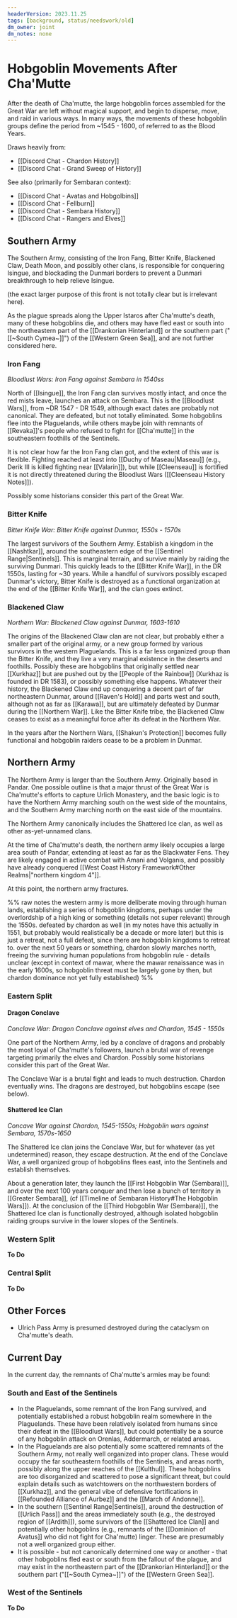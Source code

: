 ```yaml
---
headerVersion: 2023.11.25
tags: [background, status/needswork/old]
dm_owner: joint
dm_notes: none
---
```

# Hobgoblin Movements After Cha'Mutte

After the death of Cha'mutte, the large hobgoblin forces assembled for the Great War are left without magical support, and begin to disperse, move, and raid in various ways. In many ways, the movements of these hobgoblin groups define the period from ~1545 - 1600, of referred to as the Blood Years. 

Draws heavily from:
- [[Discord Chat - Chardon History]]
- [[Discord Chat - Grand Sweep of History]]

See also (primarily for Sembaran context):
- [[Discord Chat - Avatas and Hobgolbins]]
- [[Discord Chat - Fellburn]]
- [[Discord Chat - Sembara History]]
- [[Discord Chat - Rangers and Elves]]
## Southern Army

The Southern Army, consisting of the Iron Fang, Bitter Knife, Blackened Claw, Death Moon, and possibly other clans, is responsible for conquering Isingue, and blockading the Dunmari borders to prevent a Dunmari breakthrough to help relieve Isingue. 

(the exact larger purpose of this front is not totally clear but is irrelevant here). 

As the plague spreads along the Upper Istaros after Cha'mutte's death, many of these hobgoblins die, and others may have fled east or south into the northeastern part of the [[Drankorian Hinterland]] or the southern part ("[[~South Cymea~]]") of the [[Western Green Sea]], and are not further considered here. 

### Iron Fang

*Bloodlust Wars: Iron Fang against Sembara in 1540ss*

North of [[Isingue]], the Iron Fang clan survives mostly intact, and once the red mists leave, launches an attack on Sembara. This is the [[Bloodlust Wars]], from ~DR 1547 - DR 1549, although exact dates are probably not canonical. They are defeated, but not totally eliminated. Some hobgoblins flee into the Plaguelands, while others maybe join with remnants of [[Revaka]]'s people who refused to fight for [[Cha'mutte]] in the southeastern foothills of the Sentinels. 

It is not clear how far the Iron Fang clan got, and the extent of this war is flexible. Fighting reached at least into [[Duchy of Maseau|Maseau]] (e.g., Derik III is killed fighting near [[Valarin]]), but while [[Cleenseau]] is fortified it is not directly threatened during the Bloodlust Wars ([[Cleenseau History Notes]]). 

Possibly some historians consider this part of the Great War. 

### Bitter Knife

*Bitter Knife War: Bitter Knife against Dunmar, 1550s - 1570s*

The largest survivors of the Southern Army. Establish a kingdom in the [[Nashtkar]], around the southeastern edge of the [[Sentinel Range|Sentinels]]. This is marginal terrain, and survive mainly by raiding the surviving Dunmari. This quickly leads to the [[Bitter Knife War]], in the DR 1550s, lasting for ~30 years. While a handful of survivors possibly escaped Dunmar's victory, Bitter Knife is destroyed as a functional organization at the end of the [[Bitter Knife War]], and the clan goes extinct.

### Blackened Claw

*Northern War: Blackened Claw against Dunmar, 1603-1610*

The origins of the Blackened Claw clan are not clear, but probably either a smaller part of the original army, or a new group formed by various survivors in the western Plaguelands. This is a far less organized group than the Bitter Knife, and they live a very marginal existence in the deserts and foothills. Possibly these are hobgoblins that originally settled near [[Xurkhaz]] but are pushed out by the [[People of the Rainbow]] (Xurkhaz is founded in DR 1583), or possibly something else happens. Whatever their history, the Blackened Claw end up conquering a decent part of far northeastern Dunmar, around [[Raven's Hold]] and parts west and south, although not as far as [[Karawa]], but are ultimately defeated by Dunmar during the [[Northern War]]. Like the Bitter Knife tribe, the Blackened Claw ceases to exist as a meaningful force after its defeat in the Northern War. 

In the years after the Northern Wars, [[Shakun's Protection]] becomes fully functional and hobgoblin raiders cease to be a problem in Dunmar. 

## Northern Army

The Northern Army is larger than the Southern Army. Originally based in Pandar. One possible outline is that a major thrust of the Great War is Cha'mutte's efforts to capture Urlich Monastery, and the basic logic is to have the Northern Army marching south on the west side of the mountains, and the Southern Army marching north on the east side of the mountains. 

The Northern Army canonically includes the Shattered Ice clan, as well as other as-yet-unnamed clans. 

At the time of Cha'mutte's death, the northern army likely occupies a large area south of Pandar, extending at least as far as the Blackwater Fens. They are likely engaged in active combat with Amani and Volganis, and possibly have already conquered [[West Coast History Framework#Other Realms|"northern kingdom 4"]]. 

At this point, the northern army fractures. 

%% raw notes
the western army is more deliberate moving through human lands, establishing a series of hobgoblin kingdoms, perhaps under the overlordship of a high king or something (details not super relevant) through the 1550s. defeated by chardon as well (in my notes have this actually in 1551, but probably would realistically be a decade or more later) but this is just a retreat, not a full defeat, since there are hobgoblin kingdoms to retreat to. over the next 50 years or something, chardon slowly marches north, freeing the surviving human populations from hobgoblin rule - details unclear    (except in context of mawar, where the mawar renaissance was in the early 1600s, so hobgoblin threat must be largely gone by then, but chardon dominance not yet fully established)
%%

### Eastern Split
#### Dragon Conclave

*Conclave War: Dragon Conclave against elves and Chardon, 1545 - 1550s*

One part of the Northern Army, led by a conclave of dragons and probably the most loyal of Cha'mutte's followers, launch a brutal war of revenge targeting primarily the elves and Chardon. Possibly some historians consider this part of the Great War. 

The Conclave War is a brutal fight and leads to much destruction. Chardon eventually wins. The dragons are destroyed, but hobgoblins escape (see below). 

#### Shattered Ice Clan

*Concave War against Chardon, 1545-1550s; Hobgoblin wars against Sembara, 1570s-1650*

The Shattered Ice clan joins the Conclave War, but for whatever (as yet undetermined) reason, they escape destruction. At the end of the Conclave War, a well organized group of hobgoblins flees east, into the Sentinels and establish themselves. 

About a generation later, they launch the [[First Hobgoblin War (Sembara)]], and over the next 100 years conquer and then lose a bunch of territory in [[Greater Sembara]], (cf [[Timeline of Sembaran History#The Hobgoblin Wars]]). At the conclusion of the [[Third Hobgoblin War (Sembara)]], the Shattered Ice clan is functionally destroyed, although isolated hobgoblin raiding groups survive in the lower slopes of the Sentinels. 

### Western Split

**To Do**

### Central Split

**To Do**

## Other Forces

- Ulrich Pass Army is presumed destroyed during the cataclysm on Cha'mutte's death.

## Current Day

In the current day, the remnants of Cha'mutte's armies may be found:

### South and East of the Sentinels

- In the Plaguelands, some remnant of the Iron Fang survived, and potentially established a robust hobgoblin realm somewhere in the Plaguelands. These have been relatively isolated from humans since their defeat in the [[Bloodlust Wars]], but could potentially be a source of any hobgoblin attack on Orenlas, Addermarch, or related areas. 
- In the Plaguelands are also potentially some scattered remnants of the Southern Army, not really well organized into proper clans. These would occupy the far southeastern foothills of the Sentinels, and areas north, possibly along the upper reaches of the [[Kulthul]]. These hobgoblins are too disorganized and scattered to pose a significant threat, but could explain details such as watchtowers on the northwestern borders of [[Xurkhaz]], and the general vibe of defensive fortifications in [[Refounded Alliance of Aurbez]] and the [[March of Andonne]]. 
- In the southern [[Sentinel Range|Sentinels]], around the destruction of [[Urlich Pass]] and the areas immediately south (e.g., the destroyed region of [[Ardith]]), some survivors of the [[Shattered Ice Clan]] and potentially other hobgoblins (e.g., remnants of the [[Dominion of Avatus]] who did not fight for Cha'mutte) linger. These are presumably not a well organized group either. 
- It is possible - but not canonically determined one way or another - that other hobgoblins fled east or south from the fallout of the plague, and may exist in the northeastern part of the [[Drankorian Hinterland]] or the southern part ("[[~South Cymea~]]") of the [[Western Green Sea]]. 

### West of the Sentinels

**To Do**


